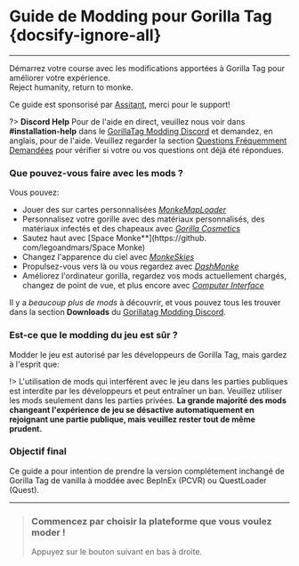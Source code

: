# Guide de Modding pour Gorilla Tag {docsify-ignore-all}
---
Démarrez votre course avec les modifications apportées à Gorilla Tag pour améliorer votre expérience.  
Reject humanity, return to monke.

Ce guide est sponsorisé par [Assitant](https://github.com/Assistant), merci pour le support!

<!-- <div class="horizontal bordered" data-ea-publisher="gorillatagmodding-burrito-software" data-ea-type="image" data-ea-manual="true" id="introduction"></div> -->
<!-- Guide Page Ad -->
<ins class="adsbygoogle"
     style="display:block"
     data-ad-client="ca-pub-1545654854838298"
     data-ad-slot="8114351325"
     data-ad-format="auto"
     data-full-width-responsive="true"></ins>

?> **Discord Help** Pour de l'aide en direct, veuillez nous voir dans **#installation-help** dans le [GorillaTag Modding Discord](https://discord.gg/b2MhDBAzTv) et demandez, en anglais, pour de l'aide. Veuillez regarder la section [Questions Fréquemment Demandées](faq) pour vérifier si votre ou vos questions ont déjà été répondues.

### Que pouvez-vous faire avec les mods ?

Vous pouvez:
- Jouer des sur cartes personnalisées [*MonkeMapLoader*](https://monkemaphub.com/)
- Personnalisez votre gorille avec des matériaux personnalisés, des matériaux infectés et des chapeaux avec [*Gorilla Cosmetics*](https://github.com/legoandmars/GorillaCosmetics)
- Sautez haut avec [Space Monke**](https://github. com/legoandmars/Space Monke)
- Changez l'apparence du ciel avec [*MonkeSkies*](https://github.com/Raemien/MonkeSkies)
- Propulsez-vous vers là ou vous regardez avec [*DashMonke*](https://github.com/TrueTamashii/DashMonke)
- Améliorez l'ordinateur gorilla, regardez vos mods actuellement chargés, changez de point de vue, et plus encore avec [*Computer Interface*](https://github.com/ToniMacaroni/ComputerInterface)

Il y a *beaucoup plus de mods* à découvrir, et vous pouvez tous les trouver dans la section **Downloads** du [Gorillatag Modding Discord](https://discord.gg/b2MhDBAzTv).

### Est-ce que le modding du jeu est sûr ?

Modder le jeu est autorisé par les développeurs de Gorilla Tag, mais gardez à l'esprit que:

!> L'utilisation de mods qui interfèrent avec le jeu dans les parties publiques est interdite par les développeurs et peut entraîner un ban. Veuillez utiliser les mods seulement dans les parties privées. **La grande majorité des mods changeant l'expérience de jeu se désactive automatiquement en rejoignant une partie publique, mais veuillez rester tout de même prudent.**

### Objectif final

Ce guide a pour intention de prendre la version complétement inchangé de Gorilla Tag de vanilla à moddée avec BepInEx (PCVR) ou QuestLoader (Quest).

---
>
> ### Commencez par choisir la plateforme que vous voulez moder !
> 
> Appuyez sur le bouton suivant en bas à droite.
